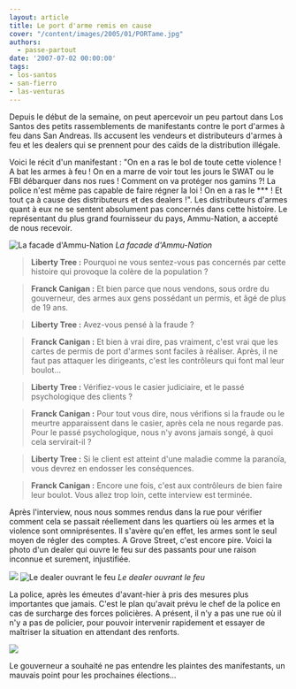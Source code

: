 ```yaml
---
layout: article
title: Le port d'arme remis en cause
cover: "/content/images/2005/01/PORTame.jpg"
authors:
  - passe-partout
date: '2007-07-02 00:00:00'
tags:
- los-santos
- san-fierro
- las-venturas
---
```


Depuis le début de la semaine, on peut apercevoir un peu partout dans Los Santos des petits rassemblements de manifestants contre le port d'armes à feu dans San Andreas. Ils accusent les vendeurs et distributeurs d'armes à feu et les dealers qui se prennent pour des caïds de la distribution illégale.

Voici le récit d'un manifestant : "On en a ras le bol de toute cette violence !&nbsp; A bat les armes à feu ! On en a marre de voir tout les jours le SWAT ou le FBI débarquer dans nos rues ! Comment on va protéger nos gamins ?! La police n'est même pas capable de faire régner la loi ! On en a ras le \*\*\* ! Et tout ça à cause des distributeurs et des dealers !". Les distributeurs d'armes quant à eux ne se sentent absolument pas concernés dans cette histoire. Le représentant du plus grand fournisseur du pays, Ammu-Nation, a accepté de nous recevoir.

![La facade d'Ammu-Nation](/content/images/2005/01/portarme.jpg)
_La facade d'Ammu-Nation_

> **Liberty Tree :** Pourquoi ne vous sentez-vous pas concernés par cette histoire qui provoque la colère de la population ?

> **Franck Canigan :** Et bien parce que nous vendons, sous ordre du gouverneur, des armes aux gens possédant un permis, et âgé de plus de 19 ans.

> **Liberty Tree :** Avez-vous pensé à la fraude ?

> **Franck Canigan :** Et bien à vrai dire, pas vraiment, c'est vrai que les cartes de permis de port d'armes sont faciles à réaliser. Après, il ne faut pas attaquer les dirigeants, c'est les contrôleurs qui font mal leur boulot...

> **Liberty Tree :** Vérifiez-vous le casier judiciaire, et le passé psychologique des clients ?

> **Franck Canigan :** Pour tout vous dire, nous vérifions si la fraude ou le meurtre apparaissent dans le casier, après cela ne nous regarde pas. Pour le passé psychologique, nous n'y avons jamais songé, à quoi cela servirait-il ?

> **Liberty Tree :** Si le client est atteint d'une maladie comme la paranoïa, vous devrez en endosser les conséquences.

> **Franck Canigan :** Encore une fois, c'est aux contrôleurs de bien faire leur boulot. Vous allez trop loin, cette interview est terminée.

Après l'interview, nous nous sommes rendus dans la rue pour vérifier comment cela se passait réellement dans les quartiers où les armes et la violence sont omniprésentes. Il s'avère qu'en effet, les armes sont le seul moyen de régler des comptes. A Grove Street, c'est encore pire. Voici la photo d'un dealer qui ouvre le feu sur des passants pour une raison inconnue et surement, injustifiée.

![](/content/images/2005/01/portarme1.jpg)
![Le dealer ouvrant le feu](/content/images/2005/01/portarme2.jpg)
_Le dealer ouvrant le feu_

La police, après les émeutes d'avant-hier à pris des mesures plus importantes que jamais. C'est le plan qu'avait prévu le chef de la police en cas de surcharge des forces policières. A présent, il n'y a pas une rue où il n'y a pas de policier, pour pouvoir intervenir rapidement et essayer de maîtriser la situation en attendant des renforts.

![](/content/images/2005/01/portarme3.jpg)

Le gouverneur a souhaité ne pas entendre les plaintes des manifestants, un mauvais point pour les prochaines élections...